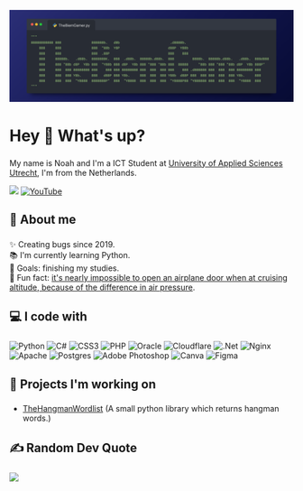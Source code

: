 ![Logo](assets/logo.png)

###

<h1 align="left">Hey 👋 What's up?</h1>

###
<p align="left">My name is Noah and I'm a ICT Student at <a href="https://www.internationalhu.com">University of Applied Sciences Utrecht</a>, I'm from the Netherlands.</p> 

[![](https://visitcount.itsvg.in/api?id=TheBiemGamer&icon=2&color=4)](https://visitcount.itsvg.in) [![YouTube](https://img.shields.io/badge/YouTube-%23FF0000.svg?logo=YouTube&logoColor=white)](https://youtube.com/@TheBiemGamer) 

###

<h2 align="left">💫 About me</h2>

###

<p align="left">✨ Creating bugs since 2019.<br>📚 I'm currently learning Python.<br>🎯 Goals: finishing my studies.<br>🎲 Fun fact: <a href="https://www.wired.com/story/physics-explains-why-you-cant-open-a-plane-door-mid-flight/">it's nearly impossible to open an airplane door when at cruising altitude, because of the difference in air pressure</a>.</p>

###

<h2 align="left">💻 I code with</h2>

###

![Python](https://img.shields.io/badge/python-3670A0?style=flat&logo=python&logoColor=ffdd54) ![C#](https://img.shields.io/badge/c%23-%23239120.svg?style=flat&logo=csharp&logoColor=white) ![CSS3](https://img.shields.io/badge/css3-%231572B6.svg?style=flat&logo=css3&logoColor=white) ![PHP](https://img.shields.io/badge/php-%23777BB4.svg?style=flat&logo=php&logoColor=white) ![Oracle](https://img.shields.io/badge/Oracle-F80000?style=flat&logo=oracle&logoColor=white) ![Cloudflare](https://img.shields.io/badge/Cloudflare-F38020?style=flat&logo=Cloudflare&logoColor=white) ![.Net](https://img.shields.io/badge/.NET-5C2D91?style=flat&logo=.net&logoColor=white) ![Nginx](https://img.shields.io/badge/nginx-%23009639.svg?style=flat&logo=nginx&logoColor=white) ![Apache](https://img.shields.io/badge/apache-%23D42029.svg?style=flat&logo=apache&logoColor=white) ![Postgres](https://img.shields.io/badge/postgres-%23316192.svg?style=flat&logo=postgresql&logoColor=white) ![Adobe Photoshop](https://img.shields.io/badge/adobe%20photoshop-%2331A8FF.svg?style=flat&logo=adobe%20photoshop&logoColor=white) ![Canva](https://img.shields.io/badge/Canva-%2300C4CC.svg?style=flat&logo=Canva&logoColor=white) ![Figma](https://img.shields.io/badge/figma-%23F24E1E.svg?style=flat&logo=figma&logoColor=white)

###

<h2 align="left">💼 Projects I'm working on</h2>

###

- [TheHangmanWordlist](https://thebiemgamer.github.io/TheHangmanWordlist/) (A small python library which returns hangman words.)

###

<h2 align="left">✍️ Random Dev Quote</h2>

###

![](https://quotes-github-readme.vercel.app/api?type=horizontal&theme=dark)

###

